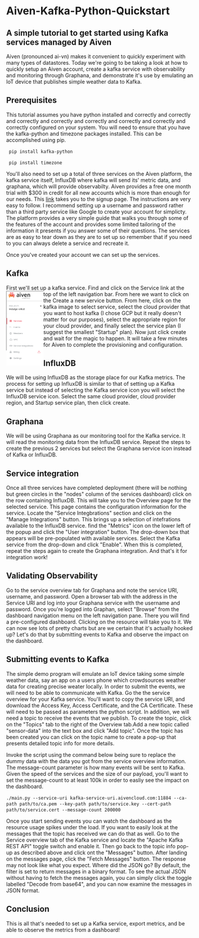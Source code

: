  # Aiven-Kafka-Python-Quickstart
## A simple tutorial to get started using Kafka services managed by Aiven 
Aiven (pronounced ai-vn) makes it convenient to quickly experiment with many types of datastores.
Today we're going to be taking a look at how to quickly setup an Aiven account, create a kafka service with observability and monitoring through Graphana, and demonstrate it's use by emulating an IoT device that publishes simple weather data to Kafka.

## Prerequisites
This tutorial assumes you have python installed and correctly and correctly and correctly and correctly and correctly and correctly and correctly and correctly configured on your system.
You will need to ensure that you have the kafka-python and timezone packages installed. This can be accomplished using pip.
``` 
 pip install kafka-python 
 ```
``` 
 pip install timezone
 ```
You'll also need to set up a total of three services on the Aiven platform, the kafka service itself, InfluxDB where kafka will send its' metric data, and graphana, which will provide observabilty. Aiven provides a free one month trial with $300 in credit for all new accounts which is more than enough for our needs. This [link](https://console.aiven.io/signup/email) takes you to the signup page. The instructions are very easy to follow.  I recommend setting up a username and password rather than a third party service like Google to create your account for simplicty. The platform provides a very simple guide that walks you through some of the features of the account and provides some limited tailoring of the information it presents if you answer some of their questions.  The services are as easy to tear down as they are to set up so remember that if you need to you can always delete a service and recreate it.

Once you've created your account we can set up the services.

## Kafka
First we'll set up a kafka service. Find and click on the Service link at the top of the left navigation bar.
<img align="left" width="100" height="200" src=Navigation-panel.png />
From here we want to click on the Create a new service button.
From here, click on the kafka image to select service, select the cloud provider that you want to host kafka (I chose GCP but it really doesn't matter for our purposes), select the appropriate region for your cloud provider, and finally select the service plan (I suggest the smallest "Startup" plan). Now just click create and wait for the magic to happen. It will take a few minutes for Aiven to complete the provisioning and configuration.

## InfluxDB
We will be using InfluxDB as the storage place for our Kafka metrics.  The process for setting up InfluxDB is similar to that of setting up a Kafka service but instead of selecting the Kafka service icon you will select the InfluxDB service icon. Select the same cloud provider, cloud provider region, and Startup service plan, then click create.

## Graphana
We will be using Graphana as our monitoring tool for the Kafka service. It will read the monitoring data from the InfluxDB service.  Repeat the steps to create the previous 2 services but select the Graphana service icon instead of Kafka or InfluxDB.

## Service integration
Once all three services have completed deployment (there will be nothing but green circles in the "nodes" column of the services dashboard) click on the row containing InfluxDB. This will take you to the Overview page for the selected service. This page contains the configuration information for the service. Locate the "Service Integbrations" section and click on the "Manage Integrations" button. This brings up a selection of intefrations available to the InfluxDB service. find the "Metrics" icon on the lower left of the popup and click the "User integration" button. The drop-down box that appears will be pre-populated with available services. Select the Kafka service from the drop-down and click "Enable". When this is completed, repeat the steps again to create the Graphana integration. And that's it for integration work!

## Validating Observability
Go to the service overview tab for Graphana and note the service URI, username, and password.  Open a browser tab with the address in the Service URI and log into your Graphana service with the username and password. Once you're logged into Graphan, select "Browse" from the dashboard navigation menu on the left navigation pane. There you will find a pre-configured dashboard. Clicking on the resource will take you to it. We can now see lots of pretty charts but are we certain that it's actually hooked up? Let's do that by submitting events to Kafka and observe the impact on the dashboard.

## Submitting events to Kafka
The simple demo program will emulate an IoT device taking some simple weather data, say an app on a users phone which crowdsources weather data for creating precise weater locally.
In order to submit the events, we will need to be able to communicate with Kafka.  Go the the service overview for your Kafka service.  You'll want to copy the service URI, and download the Access Key, Access Certificate, and the CA Certificate. These will need to be passed as parameters the python script. In addition, we will need a topic to receive the events that we publish. To create the topic, click on the "Topics" tab to the right of the Overview tab.Add a new topic called "sensor-data" into the text box and click "Add topic". Once the topic has been created you can click on the topic name to create a pop-up that presents detailed topic info for more details.

Invoke the script using the command below being sure to replace the dummy data with the data you got from the service overview information. The message-count parameter is how many events will be sent to Kafka. Given the speed of the services and the size of our payload, you'll want to set the message-count to at least 100k in order to easliy see the impact on the dashboard.
```
./main.py --service-uri kafka-service-uri.aivencloud.com:11884 --ca-path path/to/ca.pem --key-path path/to/service.key --cert-path path/to/service.cert --message-count 200000
```
Once you start sending events you can watch the dashboard as the resource usage spikes under the load.
If you want to easily look at the messages that the topic has received we can do that as well. Go to the Service overview tab of the Kafka service and locate the "Apache Kafka REST API" toggle switch and enable it. Then go back to the topic info pop-up as described above and click ont the "Messages" button. After landing on the messages page, click the "Fetch Messages" button.  The response may not look like what you expect.  Where did the JSON go? By default, the filter is set to return messages in a binary format. To see the actual JSON without having to fetch the messages again, you can simply click the toggle labelled "Decode from base64", and you can now examine the messages in JSON format.

## Conclusion
This is all that's needed to set up a Kafka service, export metrics, and be able to observe the metrics from a dashboard!
